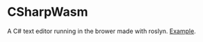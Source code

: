 # CSharpWasm
A C# text editor running in the brower made with roslyn.
[Example](https://itsbuggingme.github.io/Frent/interactive-game.html).
